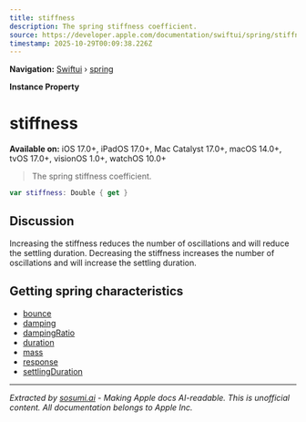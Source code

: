 ```yaml
---
title: stiffness
description: The spring stiffness coefficient.
source: https://developer.apple.com/documentation/swiftui/spring/stiffness
timestamp: 2025-10-29T00:09:38.226Z
---
```


**Navigation:** [Swiftui](/documentation/swiftui) › [spring](/documentation/swiftui/spring)

**Instance Property**

# stiffness

**Available on:** iOS 17.0+, iPadOS 17.0+, Mac Catalyst 17.0+, macOS 14.0+, tvOS 17.0+, visionOS 1.0+, watchOS 10.0+

> The spring stiffness coefficient.

```swift
var stiffness: Double { get }
```

## Discussion

Increasing the stiffness reduces the number of oscillations and will reduce the settling duration. Decreasing the stiffness increases the number of oscillations and will increase the settling duration.

## Getting spring characteristics

- [bounce](/documentation/swiftui/spring/bounce)
- [damping](/documentation/swiftui/spring/damping)
- [dampingRatio](/documentation/swiftui/spring/dampingratio)
- [duration](/documentation/swiftui/spring/duration)
- [mass](/documentation/swiftui/spring/mass)
- [response](/documentation/swiftui/spring/response)
- [settlingDuration](/documentation/swiftui/spring/settlingduration)

---

*Extracted by [sosumi.ai](https://sosumi.ai) - Making Apple docs AI-readable.*
*This is unofficial content. All documentation belongs to Apple Inc.*
